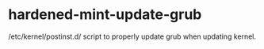# hardened-mint-update-grub
/etc/kernel/postinst.d/ script to properly update grub when updating kernel.
